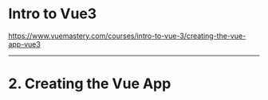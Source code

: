 # Intro to Vue3

https://www.vuemastery.com/courses/intro-to-vue-3/creating-the-vue-app-vue3

---

# 2. Creating the Vue App



